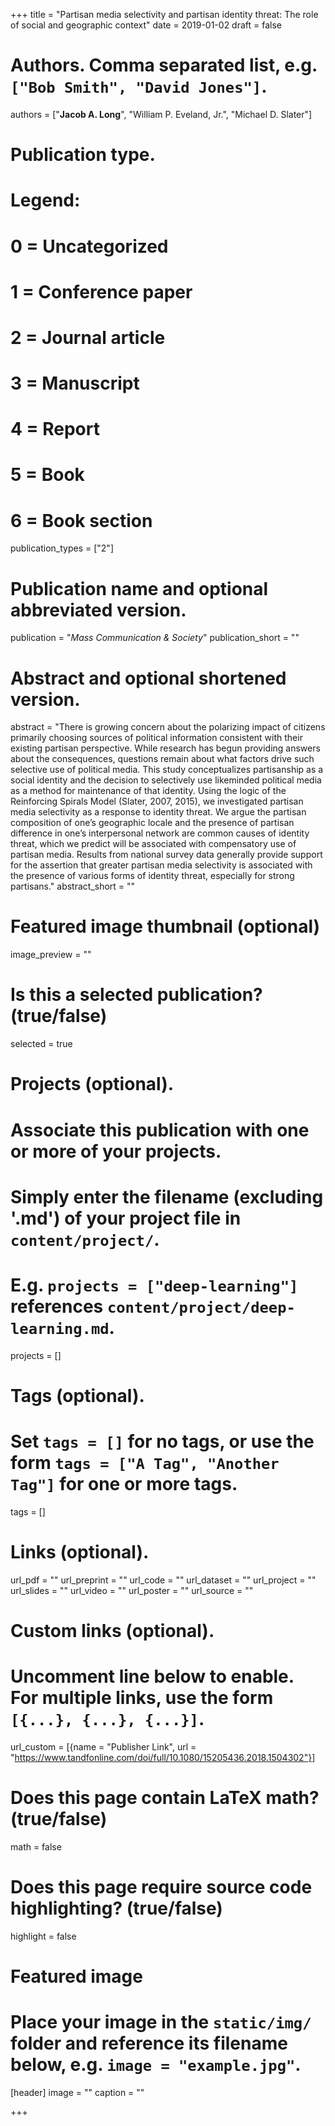+++
title = "Partisan media selectivity and partisan identity threat: The role of social and geographic context"
date = 2019-01-02
draft = false

# Authors. Comma separated list, e.g. `["Bob Smith", "David Jones"]`.
authors = ["**Jacob A. Long**", "William P. Eveland, Jr.",
"Michael D. Slater"]

# Publication type.
# Legend:
# 0 = Uncategorized
# 1 = Conference paper
# 2 = Journal article
# 3 = Manuscript
# 4 = Report
# 5 = Book
# 6 = Book section
publication_types = ["2"]

# Publication name and optional abbreviated version.
publication = "*Mass Communication & Society*"
publication_short = ""

# Abstract and optional shortened version.
abstract = "There is growing concern about the polarizing impact of citizens primarily choosing sources of political information consistent with their existing partisan perspective. While research has begun providing answers about the consequences, questions remain about what factors drive such selective use of political media. This study conceptualizes partisanship as a social identity and the decision to selectively use likeminded political media as a method for maintenance of that identity. Using the logic of the Reinforcing Spirals Model (Slater, 2007, 2015), we investigated partisan media selectivity as a response to identity threat. We argue the partisan composition of one’s geographic locale and the presence of partisan difference in one’s interpersonal network are common causes of identity threat, which we predict will be associated with compensatory use of partisan media. Results from national survey data generally provide support for the assertion that greater partisan media selectivity is associated with the presence of various forms of identity threat, especially for strong partisans."
abstract_short = ""

# Featured image thumbnail (optional)
image_preview = ""

# Is this a selected publication? (true/false)
selected = true

# Projects (optional).
#   Associate this publication with one or more of your projects.
#   Simply enter the filename (excluding '.md') of your project file in `content/project/`.
#   E.g. `projects = ["deep-learning"]` references `content/project/deep-learning.md`.
projects = []

# Tags (optional).
#   Set `tags = []` for no tags, or use the form `tags = ["A Tag", "Another Tag"]` for one or more tags.
tags = []

# Links (optional).
url_pdf = ""
url_preprint = ""
url_code = ""
url_dataset = ""
url_project = ""
url_slides = ""
url_video = ""
url_poster = ""
url_source = ""

# Custom links (optional).
#   Uncomment line below to enable. For multiple links, use the form `[{...}, {...}, {...}]`.
 url_custom = [{name = "Publisher Link", url = "https://www.tandfonline.com/doi/full/10.1080/15205436.2018.1504302"}]

# Does this page contain LaTeX math? (true/false)
math = false

# Does this page require source code highlighting? (true/false)
highlight = false

# Featured image
# Place your image in the `static/img/` folder and reference its filename below, e.g. `image = "example.jpg"`.
[header]
image = ""
caption = ""

+++
